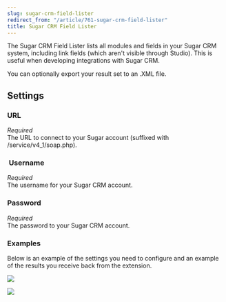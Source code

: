 ```yaml
---
slug: sugar-crm-field-lister
redirect_from: "/article/761-sugar-crm-field-lister"
title: Sugar CRM Field Lister
---
```

The Sugar CRM Field Lister lists all modules and fields in your Sugar CRM system, including link fields (which aren't visible through Studio). This is useful when developing integrations with Sugar CRM.

You can optionally export your result set to an .XML file.

## Settings
### URL
_Required_  
The URL to connect to your Sugar account (suffixed with /service/v4_1/soap.php).

###  Username
_Required_  
The username for your Sugar CRM account.

### Password
_Required_  
The password to your Sugar CRM account.

### Examples
Below is an example of the settings you need to configure and an example of the results you receive back from the extension.

[![](https://s3.amazonaws.com/helpscout.net/docs/assets/565effd4c697915b26a5c620/images/56ea7f4790336043525cecb6/file-BiHYwvc1qZ.png)](https://s3.amazonaws.com/helpscout.net/docs/assets/565effd4c697915b26a5c620/images/56ea7f4790336043525cecb6/file-BiHYwvc1qZ.png)

[![](https://s3.amazonaws.com/helpscout.net/docs/assets/565effd4c697915b26a5c620/images/56ea7f7b90336043525cecb7/file-Bb6ietYZHP.png)](https://s3.amazonaws.com/helpscout.net/docs/assets/565effd4c697915b26a5c620/images/56ea7f7b90336043525cecb7/file-Bb6ietYZHP.png)
